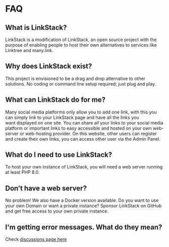 # FAQ

## What is LinkStack?

LinkStack is a modification of LinkStack, an open source project with the purpose of enabling people to host their own alternatives to services like Linktree and many.link.


## Why does LinkStack exist?

This project is envisioned to be a drag and drop alternative to other solutions. No coding or command line setup required; just plug and play.


## What can LinkStack do for me?

Many social media platforms only allow you to add one link, with this you can simply link to your LinkStack page and have all the links you want displayed on one site. You can share all your links to your social media platform or 
important links to easy accessible and hosted on your own web-server or web-hosting provider. On this website, other users can register and create their own links, you can access other user via the Admin Panel.


## What do I need to use LinkStack?

To host your own instance of LinkStack, you will need a web server running at least PHP 8.0.


## Don’t have a web server?

No problem! We also have a Docker version available.
Do you want to use your own Domain or want a private instance? Sponsor LinkStack on GitHub and get free access to your own private instance.


## I'm getting error messages. What do they mean?

Check [discussions page here](https://github.com/orgs/LinkStackOrg/discussions)
